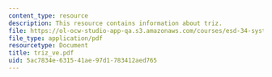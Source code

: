 ```yaml
---
content_type: resource
description: This resource contains information about triz.
file: https://ol-ocw-studio-app-qa.s3.amazonaws.com/courses/esd-34-system-architecture-january-iap-2007/5ac7834e631541ae97d1783412aed765_triz_ve.pdf
file_type: application/pdf
resourcetype: Document
title: triz_ve.pdf
uid: 5ac7834e-6315-41ae-97d1-783412aed765
---
```

